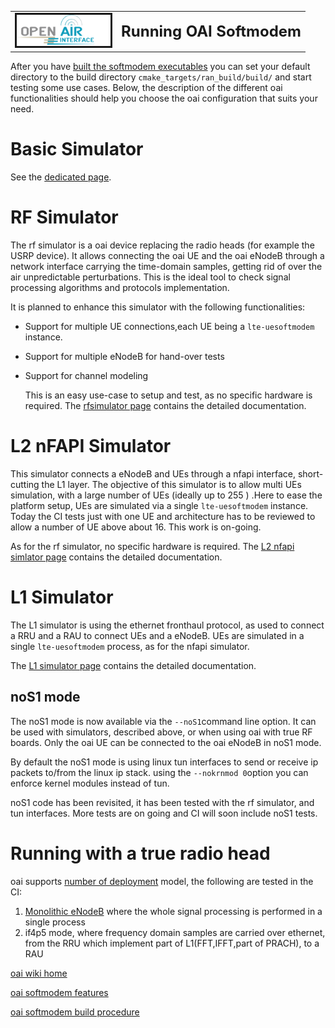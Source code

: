 <table style="border-collapse: collapse; border: none;">
  <tr style="border-collapse: collapse; border: none;">
    <td style="border-collapse: collapse; border: none;">
      <a href="http://www.openairinterface.org/">
         <img src="./images/oai_final_logo.png" alt="" border=3 height=50 width=150>
         </img>
      </a>
    </td>
    <td style="border-collapse: collapse; border: none; vertical-align: center;">
      <b><font size = "5">Running OAI Softmodem</font></b>
    </td>
  </tr>
</table>

After you have [built the softmodem executables](BUILD.md) you can set your default directory  to the build directory `cmake_targets/ran_build/build/` and start testing some use cases. Below, the description of the different oai functionalities should help you choose the oai configuration that suits your need. 

# Basic Simulator

See the [dedicated page](BASIC_SIM.md).

# RF Simulator

The rf simulator is a oai device replacing the radio heads (for example the USRP device). It allows connecting the oai UE and the oai eNodeB through a network interface carrying the time-domain samples, getting rid of over the air unpredictable perturbations. This is the ideal tool to check signal processing algorithms and protocols implementation.

It is planned to enhance this simulator with the following functionalities:

- Support for multiple UE connections,each UE being a `lte-uesoftmodem` instance.
- Support for multiple eNodeB for hand-over tests
- Support for channel modeling

   This is an easy use-case to setup and test, as no specific hardware is required. The [rfsimulator page](../targets/ARCH/rfsimulator/README.md ) contains the detailed documentation.

# L2 nFAPI Simulator

This simulator connects a eNodeB and UEs through a nfapi interface, short-cutting the L1 layer. The objective of this simulator is to allow multi UEs simulation, with a large number of UEs (ideally up to 255 ) .Here to ease the platform setup, UEs are simulated via a single `lte-uesoftmodem` instance. Today the CI tests just with one UE and architecture has to be reviewed to allow a number of UE above about 16. This work is on-going.

As for the rf simulator, no specific hardware is required. The [L2 nfapi simlator page](L2NFAPI.md) contains the detailed documentation.

# L1 Simulator

The L1 simulator is using the ethernet fronthaul protocol, as used to connect a RRU and a RAU to connect UEs and a eNodeB. UEs are simulated in a single `lte-uesoftmodem` process, as for the nfapi simulator. 

The [L1 simulator page](L1SIM.md) contains the detailed documentation.

## noS1 mode

The noS1 mode is now available via the `--noS1`command line option. It can be used with simulators, described above, or when using oai with true RF boards. Only the oai UE can be connected to the oai eNodeB in noS1 mode.

By default the noS1 mode is using linux tun interfaces to send or receive ip packets to/from the linux ip stack. using the `--nokrnmod 0`option you can enforce kernel modules instead of tun.

noS1 code has been revisited, it has been tested with the rf simulator, and tun interfaces. More tests are on going and CI will soon include noS1 tests.

# Running with a true radio head

oai supports [number of deployment](FEATURE_SET.md) model, the following are tested in the CI:

1.  [Monolithic eNodeB](https://gitlab.eurecom.fr/oai/openairinterface5g/wikis/HowToConnectCOTSUEwithOAIeNBNew) where the whole signal processing is performed in a single process
2. if4p5 mode, where frequency domain samples are carried over ethernet, from the RRU which implement part of L1(FFT,IFFT,part of PRACH),  to a RAU







[oai wiki home](https://gitlab.eurecom.fr/oai/openairinterface5g/wikis/home)

[oai softmodem features](FEATURE_SET.md)

[oai softmodem build procedure](BUILD.md)

